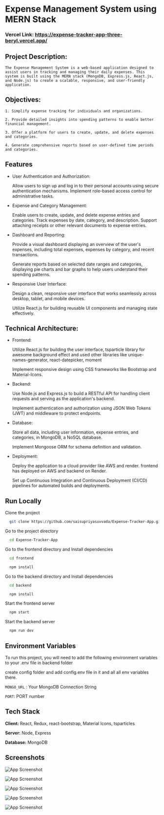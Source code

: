 
# Expense Management System using MERN Stack

### Vercel Link: https://expense-tracker-app-three-beryl.vercel.app/

## Project Description:

    The Expense Management System is a web-based application designed to assist users in tracking and managing their daily expenses. This system is built using the MERN stack (MongoDB, Express.js, React.js, and Node.js) to create a scalable, responsive, and user-friendly application.

## Objectives:

    1. Simplify expense tracking for individuals and organizations.

    2. Provide detailed insights into spending patterns to enable better financial management.

    3. Offer a platform for users to create, update, and delete expenses and categories.

    4. Generate comprehensive reports based on user-defined time periods and categories.

## Features


- User Authentication and Authorization:

    Allow users to sign up and log in to their personal accounts using secure authentication mechanisms.
Implement role-based access control for administrative tasks.

- Expense and Category Management:

    Enable users to create, update, and delete expense entries and categories.
Track expenses by date, category, and description.
Support attaching receipts or other relevant documents to expense entries.

- Dashboard and Reporting:

    Provide a visual dashboard displaying an overview of the user's expenses, including total expenses, expenses by category, and recent transactions.

    Generate reports based on selected date ranges and categories, displaying pie charts and bar graphs to help users understand their spending patterns.
    

- Responsive User Interface:

    Design a clean, responsive user interface that works seamlessly across desktop, tablet, and mobile devices.
    
    Utilize React.js for building reusable UI components and managing state effectively.


## Technical Architecture:

- Frontend:

    Utilize React.js for building the user interface, tsparticle library for awesome background effect and used other libraries like unique-names-generator, react-datepicker, moment

    Implement responsive design using CSS frameworks like Bootstrap and Material-Icons.

- Backend:

    Use Node.js and Express.js to build a RESTful API for handling client requests and serving as the application's backend.

    Implement authentication and authorization using JSON Web Tokens (JWT) and middleware to protect endpoints.

- Database:

    Store all data, including user information, expense entries, and categories, in MongoDB, a NoSQL database.

    Implement Mongoose ORM for schema definition and validation.

- Deployment:

    Deploy the application to a cloud provider like AWS and render.
    frontend has deployed on AWS and backend on Render.

    Set up Continuous Integration and Continuous Deployment (CI/CD) pipelines for automated builds and deployments.
## Run Locally

Clone the project

```bash
  git clone https://github.com/saisupriyasuvvada/Expense-Tracker-App.git
```

Go to the project directory

```bash
  cd Expense-Tracker-App
```

Go to the frontend directory and Install dependencies

```bash
  cd frontend
```
```bash
  npm install
```

Go to the backend directory and Install dependencies

```bash
  cd backend
```
```bash
  npm install
```

Start the frontend server

```bash
  npm start
```


Start the backend server

```bash
  npm run dev
```

## Environment Variables

To run this project, you will need to add the following environment variables to your .env file in backend folder

create config folder and add config.env file in it and all all env variables there.

`MONGO_URL` : Your MongoDB Connection String

`PORT`: PORT number


## Tech Stack

**Client:** React, Redux, react-bootstrap, Material Icons, tsparticles

**Server:** Node, Express

**Database:** MongoDB


## Screenshots

![App Screenshot](https://i.postimg.cc/6qLR3WNt/Expense-Management-System-Brave-19-04-2023-11-08-53.png)

![App Screenshot](https://i.postimg.cc/DynLNXqZ/Expense-Management-System-Brave-19-04-2023-11-08-59.png)

![App Screenshot](https://i.postimg.cc/Dy6L3wgc/Expense-Management-System-Brave-19-04-2023-11-15-46.png)

![App Screenshot](https://i.postimg.cc/13YF47bn/Expense-Management-System-Brave-19-04-2023-11-15-54.png)

![App Screenshot](https://i.postimg.cc/rwpWV2Z2/Expense-Management-System-Brave-19-04-2023-11-16-01.png)









